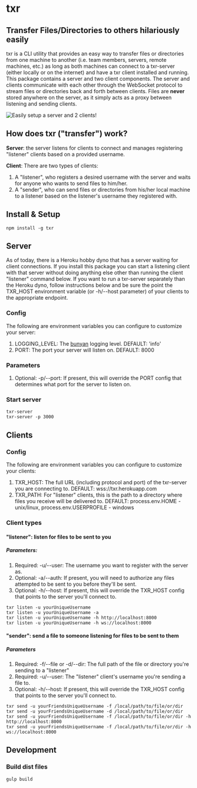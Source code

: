 # txr

## Transfer Files/Directories to others hilariously easily

txr is a CLI utility that provides an easy way to transfer files or directories
from one machine to another (i.e. team members, servers, remote machines, etc.)
as long as both machines can connect to a txr-server (either locally or on the internet)
and have a txr client installed and running. This package contains a
server and two client components. The server and clients communicate with each other
through the WebSocket protocol to stream files or directories back and forth between clients.
Files are **never** stored anywhere on the server, as it simply acts as a proxy between
listening and sending clients.

![Easily setup a server and 2 clients!](https://user-images.githubusercontent.com/13718950/32149608-89e29732-bcdd-11e7-96cf-ee9fbb1aeca8.gif)

## How does txr ("transfer") work?

**Server**: the server listens for clients to connect and manages registering
"listener" clients based on a provided username.

**Client**: There are two types of clients:

1. A "listener", who registers a desired username with the server and waits
for anyone who wants to send files to him/her.
2. A "sender", who can send files or directories from his/her local machine
to a listener based on the listener's username they registered with.

## Install & Setup

```
npm install -g txr
```

## Server

As of today, there is a Heroku hobby dyno that has a server waiting for
client connections. If you install this package you can start a listening client
with that server without doing anything else other than running the
client "listener" command below. If you want to run a txr-server separately
than the Heroku dyno, follow instructions below and be sure the
point the TXR_HOST environment variable (or -h/--host parameter) of your clients
to the appropriate endpoint.

### Config

The following are environment variables you can configure to
customize your server:

1. LOGGING_LEVEL: The [bunyan](https://github.com/trentm/node-bunyan) logging level. DEFAULT: 'info'
2. PORT: The port your server will listen on. DEFAULT: 8000

### Parameters

1. Optional: -p/--port: If present, this will override the PORT config
that determines what port for the server to listen on.

### Start server

```
txr-server
txr-server -p 3000
```

## Clients

### Config

The following are environment variables you can configure to
customize your clients:

1. TXR_HOST: The full URL (including protocol and port) of the txr-server
you are connecting to. DEFAULT: wss://txr.herokuapp.com
2. TXR_PATH: For "listener" clients, this is the path to a directory
where files you receive will be delivered to.
DEFAULT: process.env.HOME - unix/linux, process.env.USERPROFILE - windows

### Client types

#### "listener": listen for files to be sent to you

##### Parameters:

1. Required: -u/--user: The username you want to register with the server as.
2. Optional: -a/--auth: If present, you will need to authorize any files
attempted to be sent to you before they'll be sent.
3. Optional: -h/--host: If present, this will override the TXR_HOST config
that points to the server you'll connect to.

```
txr listen -u yourUniqueUsername
txr listen -u yourUniqueUsername -a
txr listen -u yourUniqueUsername -h http://localhost:8000
txr listen -u yourUniqueUsername -h ws://localhost:8000
```

#### "sender": send a file to someone listening for files to be sent to them

##### Parameters

1. Required: -f/--file or -d/--dir: The full path of the file or directory you're sending to a "listener"
2. Required: -u/--user: The "listener" client's username you're sending a file to.
3. Optional: -h/--host: If present, this will override the TXR_HOST config
that points to the server you'll connect to.

```
txr send -u yourFriendsUniqueUsername -f /local/path/to/file/or/dir
txr send -u yourFriendsUniqueUsername -d /local/path/to/file/or/dir
txr send -u yourFriendsUniqueUsername -f /local/path/to/file/or/dir -h http://localhost:8000
txr send -u yourFriendsUniqueUsername -f /local/path/to/file/or/dir -h ws://localhost:8000
```

## Development

### Build dist files

```
gulp build
```
